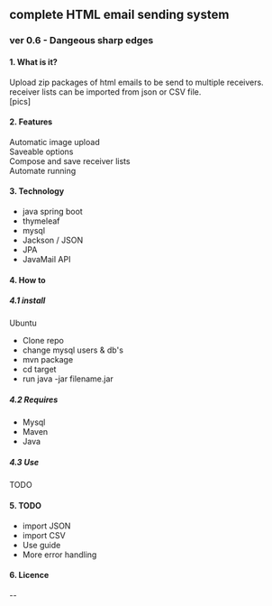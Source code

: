 ## complete HTML email sending system
### ver 0.6 - Dangeous sharp edges
#### 1. What is it?
Upload zip packages of html emails to be send to multiple receivers.<br>
receiver lists can be imported from json or CSV file.
<br>[pics]

#### 2. Features
Automatic image upload<br>
Saveable options<br>
Compose and save receiver lists<br>
Automate running

#### 3. Technology
- java spring boot
- thymeleaf
- mysql
- Jackson / JSON
- JPA
- JavaMail API

#### 4. How to

##### 4.1 install

Ubuntu
- Clone repo
- change mysql users & db's
- mvn package
- cd target
- run java -jar filename.jar

##### 4.2 Requires
- Mysql
- Maven
- Java

##### 4.3 Use
TODO

#### 5. TODO
- import JSON
- import CSV
- Use guide
- More error handling

#### 6. Licence

--